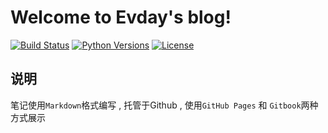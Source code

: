 # Welcome to Evday's blog!

[![Build Status](https://travis-ci.org/Medlarer/meblog.svg?branch=master)](https://travis-ci.org/Medlarer/meblog)
[![Python Versions](https://img.shields.io/badge/python-2.x%2C%203.x-blue.svg)](https://www.python.org/)
[![License](https://img.shields.io/badge/license-MIT-blue.svg)](https://github.com/Medlarer/meblog/blob/master/LICENSE)



## 说明

笔记使用`Markdown`格式编写 , 托管于Github , 使用`GitHub Pages` 和 `Gitbook`两种方式展示

